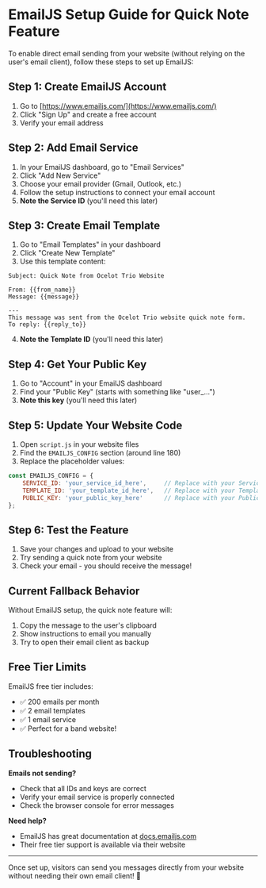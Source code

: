 # EmailJS Setup Guide for Quick Note Feature

To enable direct email sending from your website (without relying on the user's email client), follow these steps to set up EmailJS:

## Step 1: Create EmailJS Account

1. Go to [https://www.emailjs.com/](https://www.emailjs.com/)
2. Click "Sign Up" and create a free account
3. Verify your email address

## Step 2: Add Email Service

1. In your EmailJS dashboard, go to "Email Services"
2. Click "Add New Service"
3. Choose your email provider (Gmail, Outlook, etc.)
4. Follow the setup instructions to connect your email account
5. **Note the Service ID** (you'll need this later)

## Step 3: Create Email Template

1. Go to "Email Templates" in your dashboard
2. Click "Create New Template"
3. Use this template content:

```
Subject: Quick Note from Ocelot Trio Website

From: {{from_name}}
Message: {{message}}

---
This message was sent from the Ocelot Trio website quick note form.
To reply: {{reply_to}}
```

4. **Note the Template ID** (you'll need this later)

## Step 4: Get Your Public Key

1. Go to "Account" in your EmailJS dashboard
2. Find your "Public Key" (starts with something like "user_...")
3. **Note this key** (you'll need this later)

## Step 5: Update Your Website Code

1. Open `script.js` in your website files
2. Find the `EMAILJS_CONFIG` section (around line 180)
3. Replace the placeholder values:

```javascript
const EMAILJS_CONFIG = {
    SERVICE_ID: 'your_service_id_here',     // Replace with your Service ID
    TEMPLATE_ID: 'your_template_id_here',   // Replace with your Template ID  
    PUBLIC_KEY: 'your_public_key_here'      // Replace with your Public Key
};
```

## Step 6: Test the Feature

1. Save your changes and upload to your website
2. Try sending a quick note from your website
3. Check your email - you should receive the message!

## Current Fallback Behavior

Without EmailJS setup, the quick note feature will:
1. Copy the message to the user's clipboard
2. Show instructions to email you manually
3. Try to open their email client as backup

## Free Tier Limits

EmailJS free tier includes:
- ✅ 200 emails per month
- ✅ 2 email templates
- ✅ 1 email service
- ✅ Perfect for a band website!

## Troubleshooting

**Emails not sending?**
- Check that all IDs and keys are correct
- Verify your email service is properly connected
- Check the browser console for error messages

**Need help?**
- EmailJS has great documentation at [docs.emailjs.com](https://www.emailjs.com/docs/)
- Their free tier support is available via their website

---

Once set up, visitors can send you messages directly from your website without needing their own email client! 🎵 